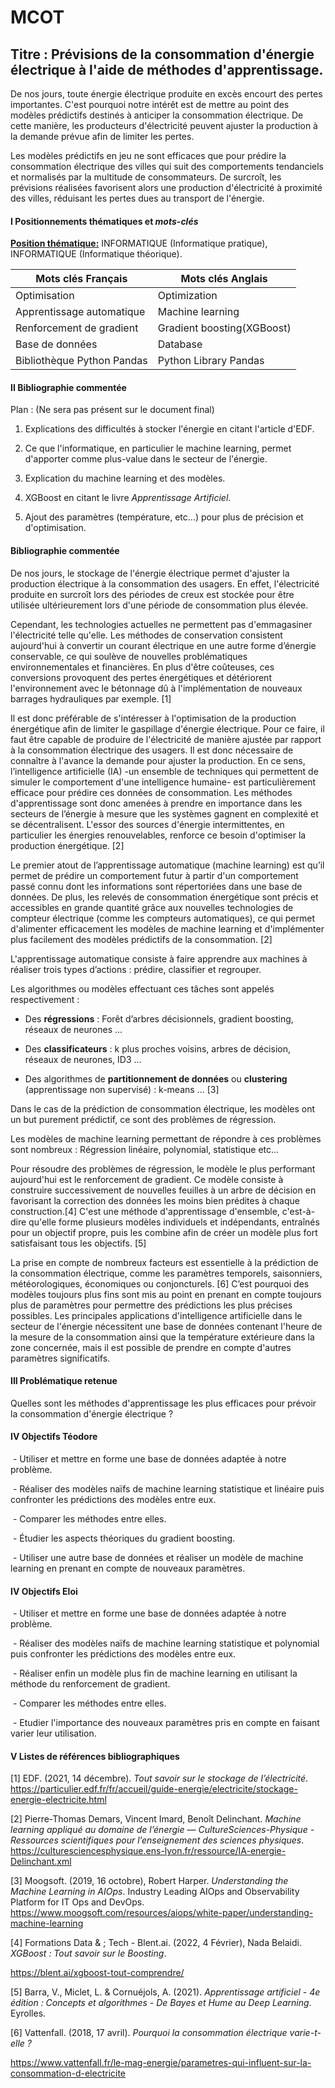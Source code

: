 # MCOT

## Titre : Prévisions de la consommation d'énergie électrique à l'aide de méthodes d'apprentissage.

De nos jours, toute énergie électrique produite en excès encourt des pertes importantes. C'est pourquoi notre intérêt est de mettre au point des modèles prédictifs destinés à anticiper la consommation électrique. De cette manière, les producteurs d'électricité peuvent ajuster la production à la demande prévue afin de limiter les pertes.

Les modèles prédictifs en jeu ne sont efficaces que pour prédire la consommation électrique des villes qui suit des comportements tendanciels et normalisés par la multitude de consommateurs. De surcroît, les prévisions réalisées favorisent alors une production d'électricité à proximité des villes, réduisant les pertes dues au transport de l'énergie.

#### I Positionnements thématiques et *mots-clés*

**<u>Position thématique:</u>** INFORMATIQUE (Informatique pratique), INFORMATIQUE (Informatique théorique).

| Mots clés Français         | Mots clés Anglais          |
| -------------------------- | -------------------------- |
| Optimisation               | Optimization               |
| Apprentissage automatique  | Machine learning           |
| Renforcement de gradient   | Gradient boosting(XGBoost) |
| Base de données            | Database                   |
| Bibliothèque Python Pandas | Python Library Pandas      |

#### II Bibliographie commentée

Plan : (Ne sera pas présent sur le document final)

1. Explications des difficultés à stocker l'énergie en citant l'article d'EDF.

2. Ce que l'informatique, en particulier le machine learning, permet d'apporter comme plus-value dans le secteur de l'énergie.

3. Explication du machine learning et des modèles.

4. XGBoost en citant le livre *Apprentissage Artificiel*.

5. Ajout des paramètres (température, etc...) pour plus de précision et d'optimisation.

#### Bibliographie commentée

De nos jours, le stockage de l'énergie électrique permet d'ajuster la production électrique à la consommation des usagers. En effet, l'électricité produite en surcroît lors des périodes de creux est stockée pour être utilisée ultérieurement lors d'une période de consommation plus élevée.

Cependant, les technologies actuelles ne permettent pas d'emmagasiner l'électricité telle qu'elle. Les méthodes de conservation consistent aujourd'hui à convertir un courant électrique en une autre forme d’énergie conservable, ce qui soulève de nouvelles problématiques environnementales et financières. En plus d'être coûteuses, ces conversions provoquent des pertes énergétiques et détériorent l'environnement avec le bétonnage dû à l'implémentation de nouveaux barrages hydrauliques par exemple. [1]

Il est donc préférable de s'intéresser à l'optimisation de la production énergétique afin de limiter le gaspillage d'énergie électrique. Pour ce faire, il faut être capable de produire de l'électricité de manière ajustée par rapport à la consommation électrique des usagers. Il est donc nécessaire de connaître à l'avance la demande pour ajuster la production. En ce sens, l’intelligence artificielle (IA) -un ensemble de techniques qui permettent de simuler le comportement d'une intelligence humaine- est particulièrement efficace pour prédire ces données de consommation. Les méthodes d'apprentissage sont donc amenées à prendre en importance dans les secteurs de l’énergie à mesure que les systèmes gagnent en complexité et se décentralisent. L'essor des sources d'énergie intermittentes, en particulier les énergies renouvelables, renforce ce besoin d'optimiser la production énergétique. [2]

Le premier atout de l’apprentissage automatique (machine learning) est qu’il permet de prédire un comportement futur à partir d'un comportement passé connu dont les informations sont répertoriées dans une base de données. De plus, les relevés de consommation énergétique sont précis et accessibles en grande quantité grâce aux nouvelles technologies de compteur électrique (comme les compteurs automatiques), ce qui permet d'alimenter efficacement les modèles de machine learning et d'implémenter plus facilement des modèles prédictifs de la consommation. [2]

L'apprentissage automatique consiste à faire apprendre aux machines à réaliser trois types d’actions : prédire, classifier et regrouper.

Les algorithmes ou modèles effectuant ces tâches sont appelés respectivement :

- Des **régressions** : Forêt d’arbres décisionnels, gradient boosting, réseaux de neurones ...

- Des **classificateurs** : k plus proches voisins, arbres de décision, réseaux de neurones, ID3 ...

- Des algorithmes de **partitionnement de données** ou **clustering** (apprentissage non supervisé) : k-means ... [3]

Dans le cas de la prédiction de consommation électrique, les modèles ont un but purement prédictif, ce sont des problèmes de régression.

Les modèles de machine learning permettant de répondre à ces problèmes sont nombreux : Régression linéaire, polynomial, statistique etc...

Pour résoudre des problèmes de régression, le modèle le plus performant aujourd'hui est le renforcement de gradient. Ce modèle consiste à construire successivement de nouvelles feuilles à un arbre de décision en favorisant la correction des données les moins bien prédites à chaque construction.[4] C'est une méthode d'apprentissage d'ensemble, c'est-à-dire qu'elle forme plusieurs modèles individuels et indépendants, entraînés pour un objectif propre, puis les combine afin de créer un modèle plus fort satisfaisant tous les objectifs. [5]

La prise en compte de nombreux facteurs est essentielle à la prédiction de la consommation électrique, comme les paramètres temporels, saisonniers, météorologiques, économiques ou conjoncturels. [6] C’est pourquoi des modèles toujours plus fins sont mis au point en prenant en compte toujours plus de paramètres pour permettre des prédictions les plus précises possibles. Les principales applications d'intelligence artificielle dans le secteur de l'énergie nécessitent une base de données contenant l'heure de la mesure de la consommation ainsi que la température extérieure dans la zone concernée, mais il est possible de prendre en compte d'autres paramètres significatifs.

#### III Problématique retenue

Quelles sont les méthodes d'apprentissage les plus efficaces pour prévoir la consommation d'énergie électrique ?

#### IV Objectifs Téodore

 - Utiliser et mettre en forme une base de données adaptée à notre problème.

 - Réaliser des modèles naïfs de machine learning statistique et linéaire puis confronter les prédictions des modèles entre eux.

 - Comparer les méthodes entre elles.

 - Étudier les aspects théoriques du gradient boosting.

 - Utiliser une autre base de données et réaliser un modèle de machine learning en prenant en compte de nouveaux paramètres.

#### IV Objectifs Eloi

 - Utiliser et mettre en forme une base de données adaptée à notre problème.

 - Réaliser des modèles naïfs de machine learning statistique et polynomial puis confronter les prédictions des modèles entre eux.

 - Réaliser enfin un modèle plus fin de machine learning en utilisant la méthode du renforcement de gradient.

 - Comparer les méthodes entre elles.

 - Etudier l'importance des nouveaux paramètres pris en compte en faisant varier leur utilisation.

#### V Listes de références bibliographiques

[1] EDF. (2021, 14 décembre). *Tout savoir sur le stockage de l’électricité*. https://particulier.edf.fr/fr/accueil/guide-energie/electricite/stockage-energie-electricite.html

[2] Pierre-Thomas Demars, Vincent Imard, Benoît Delinchant. *Machine learning appliqué au domaine de l’énergie — CultureSciences-Physique - Ressources scientifiques pour l’enseignement des sciences physiques*. https://culturesciencesphysique.ens-lyon.fr/ressource/IA-energie-Delinchant.xml

[3] Moogsoft. (2019, 16 octobre), Robert Harper. *Understanding the Machine Learning in AIOps*. Industry Leading AIOps and Observability Platform for IT Ops and DevOps. https://www.moogsoft.com/resources/aiops/white-paper/understanding-machine-learning

[4] Formations Data & ; Tech - Blent.ai. (2022, 4 Février), Nada Belaidi. *XGBoost : Tout savoir sur le Boosting*.

https://blent.ai/xgboost-tout-comprendre/

[5] Barra, V., Miclet, L. & Cornuéjols, A. (2021). *Apprentissage artificiel - 4e édition : Concepts et algorithmes - De Bayes et Hume au Deep Learning*. Eyrolles.

[6] Vattenfall. (2018, 17 avril). *Pourquoi la consommation électrique varie-t-elle ?*

https://www.vattenfall.fr/le-mag-energie/parametres-qui-influent-sur-la-consommation-d-electricite
